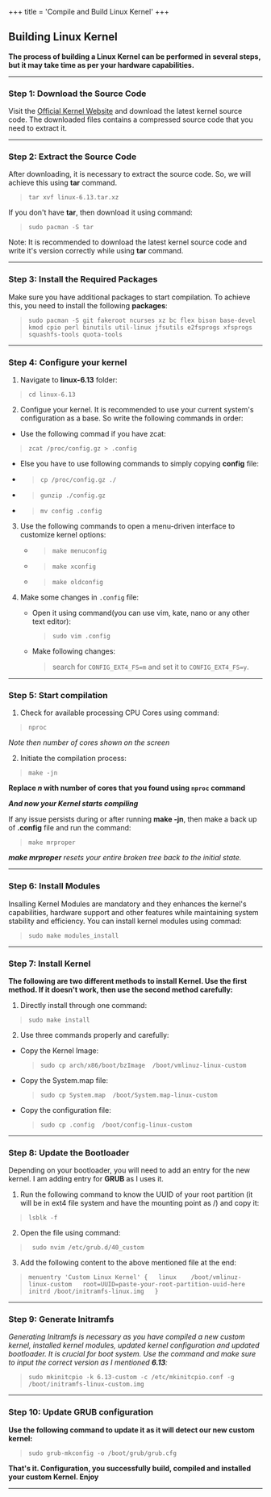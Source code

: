 +++
title = 'Compile and Build Linux Kernel'
+++

## Building Linux Kernel

**The process of building a Linux Kernel can be performed in several steps, but it may take time as per your hardware capabilities.**

---

### Step 1: Download the Source Code 

Visit the [Official Kernel Website](https://www.kernel.org/) and download the latest kernel source code. The downloaded files contains a compressed source code that you need to extract it.

---

### Step 2: Extract the Source Code

After downloading, it is necessary to extract the source code. So, we will achieve this using **tar** command.
 > `tar xvf linux-6.13.tar.xz`

If you don't have **tar**, then download it using command:

 > `sudo pacman -S tar`  

 Note: It is recommended to download the latest kernel source code and write it's version correctly while using **tar** command.

---

### Step 3: Install the Required Packages

Make sure you have additional packages to start compilation. To achieve this, you need to install the following **packages**:

 > `sudo pacman -S git fakeroot ncurses xz bc flex bison base-devel kmod cpio perl binutils util-linux jfsutils e2fsprogs xfsprogs squashfs-tools quota-tools`

---

### Step 4: Configure your kernel

1. Navigate to **linux-6.13** folder:

 > `cd linux-6.13`

2. Configue your kernel. It is recommended to use your current system's configuration as a base. So write the following commands in order:

  - Use the following commad if you have zcat:

   > `zcat /proc/config.gz > .config`  

  - Else you have to use following commands to simply copying **config** file:
    
   - > `cp /proc/config.gz ./`
   - > `gunzip ./config.gz`
   - > `mv config .config`

3. Use the following commands to open a menu-driven interface to customize kernel options: 

   - > `make menuconfig`
   - > `make xconfig`
   - > `make oldconfig`
 
4. Make some changes in `.config` file: 
   
   - Open it using command(you can use vim, kate, nano or any other text editor):

     > `sudo vim .config`

   - Make following changes: 
    
     > search for `CONFIG_EXT4_FS=m` and set it to `CONFIG_EXT4_FS=y`.

---

### Step 5: Start compilation

1. Check for available processing CPU Cores using command: 

 > `nproc`

*Note then number of cores shown on the screen*

2. Initiate the compilation process:

 > `make -jn`   

**Replace *n* with number of cores that you found using `nproc` command**


***And now your Kernel starts compiling***

If any issue persists during or after running **make -jn**, then make a back up of **.config** file and run the command:

 > `make mrproper` 

***make mrproper** resets your entire broken tree back to the initial state.*

---

### Step 6: Install Modules

Insalling Kernel Modules are mandatory and they enhances the kernel's capabilities, hardware support and other features while maintaining system stability and efficiency. You can install kernel modules using commad:

 > `sudo make modules_install`

---

### Step 7: Install Kernel

**The following are two different methods to install Kernel. Use the first method. If it doesn't work, then use the second method carefully:**

1. Directly install through one command:

 > `sudo make install`

2. Use three commands properly and carefully: 
 
  - Copy the Kernel Image:

    > `sudo cp arch/x86/boot/bzImage  /boot/vmlinuz-linux-custom`

  - Copy the System.map file:

    > `sudo cp System.map  /boot/System.map-linux-custom`

  - Copy the configuration file:

    > `sudo cp .config  /boot/config-linux-custom`

---

### Step 8: Update the Bootloader

Depending on your bootloader, you will need to add an entry for the new kernel. I am adding entry for **GRUB** as I uses it.

1. Run the following command to know the UUID of your root partition (it will be in ext4 file system and have the mounting point as /) and copy it:

 > `lsblk -f`

2. Open the file using command:

 > ` sudo nvim /etc/grub.d/40_custom`

3. Add the following content to the above mentioned file at the end:

 > `menuentry 'Custom Linux Kernel' {  
linux    /boot/vmlinuz-linux-custom  
root=UUID=paste-your-root-partition-uuid-here  
initrd /boot/initramfs-linux.img  
}`  

---

### Step 9: Generate Initramfs 

*Generating Initramfs is necessary as you have compiled a new custom kernel, installed kernel modules, updated kernel configuration and updated bootloader. It is crucial for boot system. Use the command and make sure to input the correct version as I mentioned **6.13**:*

 > `sudo mkinitcpio -k 6.13-custom -c /etc/mkinitcpio.conf -g /boot/initramfs-linux-custom.img`

---

### Step 10: Update GRUB configuration

**Use the following command to update it as it will detect our new custom kernel:**

 > `sudo grub-mkconfig -o /boot/grub/grub.cfg`


**That's it. Configuration, you successfully build, compiled and installed your custom Kernel. Enjoy**

---


